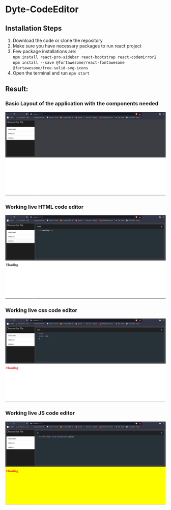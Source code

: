 # Dyte-CodeEditor

## Installation Steps
1. Download the code or clone the repository
2. Make sure you have necessary packages to run react project
3. Few package installations are:<br>
    `npm install react-pro-sidebar react-bootstrap react-codemirror2`<br>
    `npm install --save @fortawesome/react-fontawesome @fortawesome/free-solid-svg-icons`
5. Open the terminal and run `npm start`

## Result:
### Basic Layout of the application with the components needed<br>
![alt text](https://github.com/Gauravs-2k/Dyte-CodeEditor/blob/master/public/dyte-1.PNG)<br>
### Working live HTML code editor<br>
![alt text](https://github.com/Gauravs-2k/Dyte-CodeEditor/blob/master/public/dyte-2.PNG)<br>
### Working live css code editor<br>
![alt text](https://github.com/Gauravs-2k/Dyte-CodeEditor/blob/master/public/dyte-3.PNG)<br>
### Working live JS code editor<br>
![alt text](https://github.com/Gauravs-2k/Dyte-CodeEditor/blob/master/public/dyte-4.PNG)<br>

